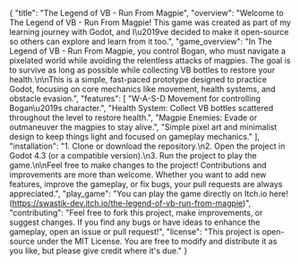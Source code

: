 {
    "title": "The Legend of VB - Run From Magpie",
    "overview": "Welcome to The Legend of VB - Run From Magpie! This game was created as part of my learning journey with Godot, and I\u2019ve decided to make it open-source so others can explore and learn from it too.",
    "game_overview": "In The Legend of VB - Run From Magpie, you control Bogan, who must navigate a pixelated world while avoiding the relentless attacks of magpies. The goal is to survive as long as possible while collecting VB bottles to restore your health.\n\nThis is a simple, fast-paced prototype designed to practice Godot, focusing on core mechanics like movement, health systems, and obstacle evasion.",
    "features": [
        "W-A-S-D Movement for controlling Bogan\u2019s character.",
        "Health System: Collect VB bottles scattered throughout the level to restore health.",
        "Magpie Enemies: Evade or outmaneuver the magpies to stay alive.",
        "Simple pixel art and minimalist design to keep things light and focused on gameplay mechanics."
    ],
    "installation": "1. Clone or download the repository.\n2. Open the project in Godot 4.3 (or a compatible version).\n3. Run the project to play the game.\n\nFeel free to make changes to the project! Contributions and improvements are more than welcome. Whether you want to add new features, improve the gameplay, or fix bugs, your pull requests are always appreciated.",
    "play_game": "You can play the game directly on Itch.io here! (https://swastik-dev.itch.io/the-legend-of-vb-run-from-magpie)",
    "contributing": "Feel free to fork this project, make improvements, or suggest changes. If you find any bugs or have ideas to enhance the gameplay, open an issue or pull request!",
    "license": "This project is open-source under the MIT License. You are free to modify and distribute it as you like, but please give credit where it's due."
}
